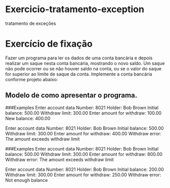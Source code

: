 # Exercicio-tratamento-exception
tratamento de exceções

# Exercício de fixação
Fazer um programa para ler os dados de uma conta bancária e depois realizar um
saque nesta conta bancária, mostrando o novo saldo. Um saque não pode ocorrer
ou se não houver saldo na conta, ou se o valor do saque for superior ao limite de
saque da conta. Implemente a conta bancária conforme projeto abaixo:

## Modelo de como apresentar o programa.

###Examples
Enter account data
Number: 8021
Holder: Bob Brown
Initial balance: 500.00
Withdraw limit: 300.00
Enter amount for withdraw: 100.00
New balance: 400.00

Enter account data
Number: 8021
Holder: Bob Brown
Initial balance: 500.00
Withdraw limit: 300.00
Enter amount for withdraw: 400.00
Withdraw error: The amount exceeds withdraw limit

###Examples
Enter account data
Number: 8021
Holder: Bob Brown
Initial balance: 500.00
Withdraw limit: 300.00
Enter amount for withdraw: 800.00
Withdraw error: The amount exceeds withdraw limit

Enter account data
Number: 8021
Holder: Bob Brown
Initial balance: 200.00
Withdraw limit: 300.00
Enter amount for withdraw: 250.00
Withdraw error: Not enough balance
